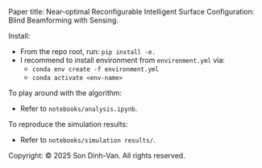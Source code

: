 Paper title: Near-optimal Reconfigurable Intelligent Surface Configuration: Blind Beamforming with Sensing.

Install:
- From the repo root, run: `pip install -e.`
- I recommend to install environment from `environment.yml` via:
  - `conda env create -f environment.yml`
  - `conda activate <env-name>`

To play around with the algorithm:
- Refer to `notebooks/analysis.ipynb`.

To reproduce the simulation results:
- Refer to `notebooks/simulation results/`.

Copyright: © 2025 Son Dinh-Van. All rights reserved.
